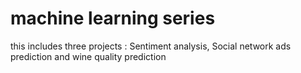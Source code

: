 # machine learning series

this includes three projects : Sentiment analysis, Social network ads prediction and wine quality prediction

